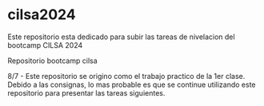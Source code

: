 # cilsa2024

Este repositorio esta dedicado para subir las tareas de nivelacion del bootcamp CILSA 2024

Repositorio bootcamp cilsa

8/7 - Este repositorio se origino como el trabajo practico de la 1er clase. Debido a las consignas, lo mas probable es que se continue utilizando este repositorio para presentar las tareas siguientes.
